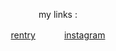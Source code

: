 <h7 align=center>


  my links :
  
[rentry](https://rentry.co/virtueslug)　　　 [instagram](https://www.instagram.com/slugr4t/)
